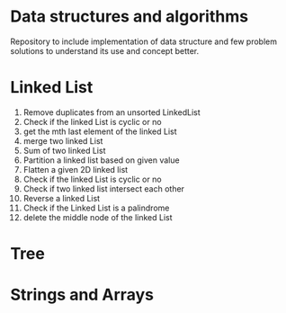 # Data structures and algorithms

Repository to include implementation of data structure and few problem solutions to understand its use and concept better.
# Linked List 
  <ol>
  <li>Remove duplicates from an unsorted LinkedList</li>
   <li>Check if the linked List is cyclic or no</li>
  <li>get the mth last element of the linked List</li>
  <li> merge two linked List</li>
  <li>Sum of two linked List</li>
  <li>Partition a linked list based on given value</li>
  <li>Flatten a given 2D linked list</li>
  <li>Check if the linked List is cyclic or no</li>
  <li>Check if two linked list intersect each other</li>
  <li>Reverse a linked List</li>
  <li>Check if the Linked List is a palindrome</li>
  <li>delete the middle node of the linked List</li>

  </ol>

# Tree

# Strings and Arrays
